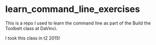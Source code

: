 # learn_command_line_exercises
This is a repo I used to learn the command
line as part of the Build the Toolbelt class
at DaVinci. 

I took this class in t2 2015!


